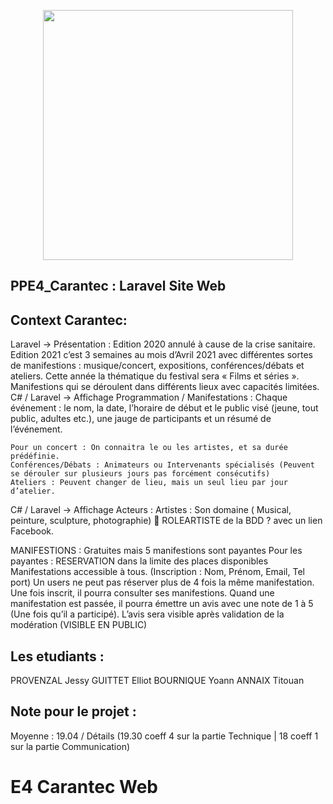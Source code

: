 <p align="center"><img src="https://upload.wikimedia.org/wikipedia/fr/0/07/Logo_Chevrollier.png" width="400"></p>


## PPE4_Carantec : Laravel Site Web

## Context Carantec: 
Laravel -> Présentation : 
        Edition 2020 annulé à cause de la crise sanitaire. Edition 2021 c’est 3 semaines au mois d’Avril 2021 avec différentes sortes de manifestions : musique/concert, expositions, conférences/débats et ateliers. Cette année la thématique du festival sera « Films et séries ».
Manifestions qui se déroulent dans différents lieux avec capacités limitées.
    C# / Laravel -> Affichage Programmation / Manifestations :
        Chaque événement :  le nom, la date, l’horaire de début et le public visé (jeune, tout public, adultes etc.), une jauge de participants et un résumé de l’événement.

    Pour un concert : On connaitra le ou les artistes, et sa durée prédéfinie.
    Conférences/Débats : Animateurs ou Intervenants spécialisés (Peuvent se dérouler sur plusieurs jours pas forcément consécutifs)
    Ateliers : Peuvent changer de lieu, mais un seul lieu par jour d’atelier.

C# / Laravel -> Affichage Acteurs :
    Artistes : Son domaine ( Musical, peinture, sculpture, photographie)  ROLEARTISTE de la BDD ? avec un lien Facebook.

MANIFESTIONS : Gratuites mais 5 manifestions sont payantes 
    Pour les payantes : RESERVATION dans la limite des places disponibles
Manifestations accessible à tous. (Inscription : Nom, Prénom, Email, Tel port)
Un users ne peut pas réserver plus de 4 fois la même manifestation.
Une fois inscrit, il pourra consulter ses manifestions.
Quand une manifestation est passée, il pourra émettre un avis avec une note de 1 à 5 (Une fois qu’il a participé).
L’avis sera visible après validation de la modération (VISIBLE EN PUBLIC)

## Les etudiants : 
PROVENZAL Jessy
GUITTET Elliot
BOURNIQUE Yoann
ANNAIX Titouan 

## Note pour le projet : 
Moyenne : 19.04 / Détails (19.30 coeff 4 sur la partie Technique | 18 coeff 1 sur la partie Communication)
# E4 Carantec Web
